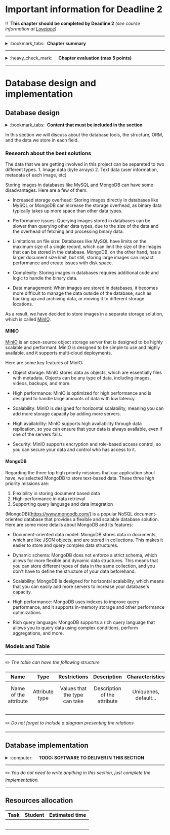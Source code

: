 # Important information for Deadline 2


:bangbang:&nbsp;&nbsp;**This chapter should be completed by Deadline 2** *(see course information at [Lovelace](http://lovelace.oulu.fi))*

---
<details>
<summary>
:bookmark_tabs:&nbsp;&nbsp;<strong>Chapter summary</strong>
</summary>

<bloquote>
In this section students must design and implement the database structure (mainly the data model).

In this section you must implement:
<ul>
<li>The database table structure.</li>
<li>The data models (ORM)</li>
<li>Data models access methods (if needed)</li>
<li>Populating the database using the models you have created</li>
<ul>
</bloquote>
<strong>In this section you should aim for a high quality small implementation instead of implementing a lot of features containing bugs and lack of proper documentation.</strong>
<h3>SECTION GOALS:</h3>
<ol>
<li>Understand database basics</li>
<li>Understand how to use ORM to create database schema and populate a database</li>
<li>Setup and configure database</li>
<li>Implement database backend</li>
</ol>
</details>

---

<details>
<summary>
:heavy_check_mark:&nbsp;&nbsp;&nbsp;&nbsp; <strong>Chapter evaluation (max 5 points)</strong>
</summary>

<bloquote>
You can get a maximum of 5 points after completing this section. More detailed evaluation is provided in the evaluation sheet in Lovelace.
</bloquote>

</details>

---

# Database design and implementation

## Database design
<details>
<summary>
:bookmark_tabs:&nbsp;&nbsp;<strong>Content that must be included in the section</strong>
</summary>

<bloquote>
Describe your database. The documentation must include:
<ul>
<li>A name and a short description of each database model. Describe in one or two sentences what the model represents.</li>
<li>An enumeration of the attributes (columns) of each model. Each attribute must include:
	<ul>
		<li>Its type and restrictions (values that can take)</li>
		<li>A short description of the attribute whenever the name is not explicit enough. E.g. If you are describing the users of a "forum", it is not necessary to explain the attributes "name", "surname" or "address" </li>because their meanings are obvious.
		<li>Characteristics of this attribute (e.g. if it is unique, if it contains default values)</li>
	</ul>
</li>
<li>Connection with other models (primary keys and foreign keys)</li>
<li>Other keys</li>
</ul>
You can use the table skeleton provided below

For this section you can use a visual tool to generate a diagram. Be sure that the digram contains all the information provided in the models. Some tools you can use include: <a href="https://www.dbdesigner.net/">https://dbdesigner.net/</a>, <a href="https://www.lucidchart.com/pages/tour/ER_diagram_tool">https://www.lucidchart.com/pages/tour/ER_diagram_tool</a>, <a href="https://dbdiffo.com/">https://dbdiffo.com/</a>

</bloquote>
</details>

In this section we will discuss about the database tools, the structure, ORM, and the data we store in each field.

### Research about the best solutions
The data that we are getting involved in this project can be separeted to two different types. 1. Image data (byte arrays) 2. Text data (user information, metadata of each image, etc)

Storing images in databases like MySQL and MongoDB can have some disadvantages. Here are a few of them:

* Increased storage overhead: Storing images directly in databases like MySQL or MongoDB can increase the storage overhead, as binary data typically takes up more space than other data types.

* Performance issues: Querying images stored in databases can be slower than querying other data types, due to the size of the data and the overhead of fetching and processing binary data.

* Limitations on file size: Databases like MySQL have limits on the maximum size of a single record, which can limit the size of the images that can be stored in the database. MongoDB, on the other hand, has a larger document size limit, but still, storing large images can impact performance and create issues with disk space.

* Complexity: Storing images in databases requires additional code and logic to handle the binary data.

* Data management: When images are stored in databases, it becomes more difficult to manage the data outside of the database, such as backing up and archiving data, or moving it to different storage locations.

As a result, we have decided to store images in a separate storage solution, which is called [MinIO](https://min.io/).

#### MINIO
[MinIO](https://min.io/) is an open-source object storage server that is designed to be highly scalable and performant. MinIO is designed to be simple to use and highly available, and it supports multi-cloud deployments.

Here are some key features of MinIO:

* Object storage: MinIO stores data as objects, which are essentially files with metadata. Objects can be any type of data, including images, videos, backups, and more.

* High performance: MinIO is optimized for high performance and is designed to handle large amounts of data with low latency.

* Scalability: MinIO is designed for horizontal scalability, meaning you can add more storage capacity by adding more servers.

* High availability: MinIO supports high availability through data replication, so you can ensure that your data is always available, even if one of the servers fails.

* Security: MinIO supports encryption and role-based access control, so you can secure your data and control who has access to it.

#### MongoDB
Regarding the three top high priority missions that our application shoul have, we selected MongoDB to store text-based data. These three high priority missions are:
1. Flexibility in storing document based data
2. High-performance in data retrieval
3. Supporting query language and data integration

(MongoDB)[https://www.mongodb.com/] is a popular NoSQL document-oriented database that provides a flexible and scalable database solution. Here are some more details about MongoDB and its features:

* Document-oriented data model: MongoDB stores data in documents, which are like JSON objects, and are stored in collections. This makes it easier to store and query complex data structures.

* Dynamic schema: MongoDB does not enforce a strict schema, which allows for more flexible and dynamic data structures. This means that you can store different types of data in the same collection, and you don't have to define the structure of your data beforehand.

* Scalability: MongoDB is designed for horizontal scalability, which means that you can easily add more servers to increase your database's capacity.

* High performance: MongoDB uses indexes to improve query performance, and it supports in-memory storage and other performance optimizations.

* Rich query language: MongoDB supports a rich query language that allows you to query data using complex conditions, perform aggregations, and more.

### Models and Table

---

:pencil2: *The table can have the following structure*

|**Name** | **Type**|**Restrictions**|**Description**|**Characteristics** | **Links**|
|:------: |:-------:|:--------------:|:-------------:|:-----------------: |:--------:|
|Name of the attribute|Attribute type|Values that the type can take|Description of the attribute|Uniquenes, default...| keys and foreign keys|
||||||| 
||||||| 
||||||| 

:pencil2: *Do not forget to include a diagram presenting the relations*

---

## Database implementation
<details>
<summary>
:computer:&nbsp;&nbsp;&nbsp;&nbsp; <strong>TODO: SOFTWARE TO DELIVER IN THIS SECTION</strong>
</summary>

<bloquote>
<strong>The code repository must contain: </strong>
<ol>
<li>The ORM models and functions</li>
<li>A <var>.sql dump</var> (or similar data structure) of a database or the <var>.db file</var> (if you are using SQlite). The provided document must contain enough information to replicate your database. You must provide a populated database in order to test your models.</li>
<li>The scripts used to generate your database (if any)</li>

<li>A README.md file containing:
	<ul>
		<li>All dependencies (external libraries) and how to install them</li>
		<li>Define database (MySQL, SQLite, MariaDB, MongoDB...) and version utilized</li>
		<li>Instructions how to setup the database framework and external libraries you might have used, or a link where it is clearly explained. </li>
		<li>Instructions on how to setup and populate the database.</li>
	</ul>
</li>
<li> If you are using python a `requirements.txt` with the dependencies</li>
</ol>

</bloquote>

</details>

---

:pencil2: *You do not need to write anything in this section, just complete the implementation.*

---

## Resources allocation 
|**Task** | **Student**|**Estimated time**|
|:------: |:----------:|:----------------:|
|||| 
|||| 
|||| 
|||| 
|||| 
